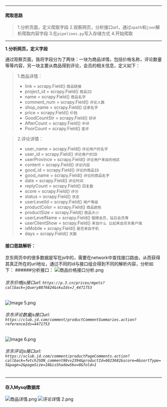 
-----------------
#### 爬取思路
  > 1.分析页面，定义爬取字段
  > 2.观察网页，分析接口url，通过`xpath`和`json`解析爬取内容字段
  > 3.在`pipelines.py`写入存储方式
  > 4.开始爬取
---------------------
**1.分析网页，定义字段**

通过观察页面，我将字段分为了两块：一块为商品详情，包括价格名称，评论数量等等内容，另一块主要从商品得到评论，会员的相关信息，定义如下：

>   1.商品详情：
>   * link = scrapy.Field()  `商品链接`
>   * project_id = scrapy.Field()   `商品ID`
>   * name = scrapy.Field()  `商品名字`
>   * comment_num = scrapy.Field()  `评论人数`
>   * shop_name = scrapy.Field() `店家名字`
>   * price = scrapy.Field()  `价钱`
>   * GoodCountStr = scrapy.Field()  `好评`
>   * AfterCount = scrapy.Field() `中评`
>   * PoorCount = scrapy.Field()  `差评`

>   2.评论详情：
>   *  user_name = scrapy.Field()   `评论用户的名字`
>   * user_id = scrapy.Field()  `评论用户的ID`
>   * userProvince = scrapy.Field()  `评论用户来自的地区`
>   * content = scrapy.Field()  `评论内容`
>   * good_id = scrapy.Field()  `评论的商品ID`
>   * good_name = scrapy.Field() `评论的商品名字`
>   * date = scrapy.Field()   `评论时间`
>   *  replyCount = scrapy.Field()   `回复数`
>   *  score = scrapy.Field()  `评分`
>   *  status = scrapy.Field()  `状态`
>   *  userLevelId = scrapy.Field()  `用户等级`
>   *  productColor = scrapy.Field()  `商品颜色`
>   *  productSize = scrapy.Field()  `商品大小`
>   *  userLevelName = scrapy.Field()   `银牌会员，钻石会员等`
>   *  userClientShow = scrapy.Field()   `来自什么 比如来自京东客户端`
>   *  isMobile = scrapy.Field()  `是否来自手机`
 >   * days = scrapy.Field()  `天数`

#### 接口思路解析：

京东网页中的很多数据是写在js中的，需要在network中查找接口路由，从而获得其真正所在的url地址，通过不同的id与接口组合得到不同的解析内容，分析如下：
######分析接口：
![商品价格接口分析.png](https://upload-images.jianshu.io/upload_images/6591571-a28ffbbbd7aea80d.png?imageMogr2/auto-orient/strip%7CimageView2/2/w/1240)


###### 京东价格js接口url:   `https://p.3.cn/prices/mgets?callback=jQuery8876824&skuIds=J_4471753`

![Image 5.png](https://upload-images.jianshu.io/upload_images/6591571-72733409e37e7d3e.png?imageMogr2/auto-orient/strip%7CimageView2/2/w/1240)

###### 京东评论数量js接口url:   `https://club.jd.com/comment/productCommentSummaries.action?referenceIds=4471753`

![Image 6.png](https://upload-images.jianshu.io/upload_images/6591571-f150567ffed57ab0.png?imageMogr2/auto-orient/strip%7CimageView2/2/w/1240)

###### 京东评论js接口url:   `https://sclub.jd.com/comment/productPageComments.action?callback=fetchJSON_comment98vv2394&productId=6023682&score=0&sortType=5&page=2&pageSize=10&isShadowSku=0&fold=1`
----------------


#### 存入Mysql数据库
![商品详情.png](https://upload-images.jianshu.io/upload_images/6591571-f63b55bd8e935ddc.png?imageMogr2/auto-orient/strip%7CimageView2/2/w/1240)
![评论详情 2.png](https://upload-images.jianshu.io/upload_images/6591571-e35cba5575ea6fa6.png?imageMogr2/auto-orient/strip%7CimageView2/2/w/1240)

